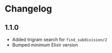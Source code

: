 # Changelog

## 1.1.0

  * Added trigram search for `find_subdivision/2`
  * Bumped minimum Elixir version
